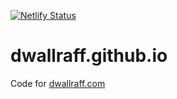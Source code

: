 <!-- markdownlint-disable MD041-->
[![Netlify Status](https://api.netlify.com/api/v1/badges/63c39d8c-1656-4f2f-9978-f1e3ea363989/deploy-status)](https://app.netlify.com/sites/dwallraff/deploys)

# dwallraff.github.io

Code for [dwallraff.com](https://dwallraff.com)
